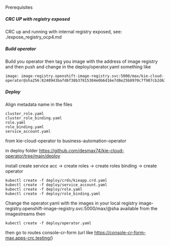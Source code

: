 Prerequisites

##### CRC UP with registry exposed
CRC up and running with internal registry exposed, see: ./expose_registry_ocp4.md

##### Build operator
Build you operator then tag you image with the address of image registry and then push
and change in the deploy/operator.yaml something like
```console 
image: image-registry.openshift-image-registry.svc:5000/max/kie-cloud-operator@sha256:8240943bafd6f38b37815304e0b6d16e7d8e25b8970c7f987cb2d63c17bfdf36
```

##### Deploy
Align metadata name in the files
```console 
cluster_role.yaml
cluster_role_binding.yaml
role.yaml
role_binding.yaml
service_account.yaml
```

from kie-cloud-operator to business-automation-operator

in deploy folder https://github.com/desmax74/kie-cloud-operator/tree/main/deploy

install
create service acc -> create roles -> create roles binding -> create operator
```console 
kubectl create -f deploy/crds/kieapp.crd.yaml
kubectl create -f deploy/service_account.yaml
kubectl create -f deploy/role.yaml
kubectl create -f deploy/role_binding.yaml
```

Change the operator.yaml with the images in your local registry
image-registry.openshift-image-registry.svc:5000/max/<image>@sha
available from the imagestreams
then 
```console 
kubectl create -f deploy/operator.yaml
```
then go to routes
console-cr-form (url like https://console-cr-form-max.apps-crc.testing/)
